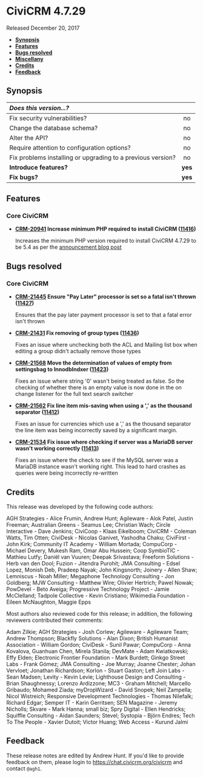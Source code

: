 # CiviCRM 4.7.29

Released December 20, 2017

- **[Synopsis](#synopsis)**
- **[Features](#features)**
- **[Bugs resolved](#bugs)**
- **[Miscellany](#misc)**
- **[Credits](#credits)**
- **[Feedback](#feedback)**

## <a name="synopsis"></a>Synopsis

| *Does this version...?*                                     |         |
|:----------------------------------------------------------- |:-------:|
| Fix security vulnerabilities?                               |   no    |
| Change the database schema?                                 |   no    |
| Alter the API?                                              |   no    |
| Require attention to configuration options?                 |   no    |
| Fix problems installing or upgrading to a previous version? |   no    |
| **Introduce features?**                                     | **yes** |
| **Fix bugs?**                                               | **yes** |

## <a name="features"></a>Features

### Core CiviCRM

- **[CRM-20941](https://issues.civicrm.org/jira/browse/CRM-20941) Increase minimum PHP required to install CiviCRM
  ([11416](https://github.com/civicrm/civicrm-core/pull/11416))**

  Increases the minimum PHP version required to install CiviCRM 4.7.29 to be 5.4 as per the [announcement blog post](https://civicrm.org/blog/totten/end-of-zombies-php-53-and-54)

## <a name="bugs"></a>Bugs resolved

### Core CiviCRM

- **[CRM-21445](https://issues.civicrm.org/jira/browse/CRM-20941) Ensure "Pay Later" processor is set so a fatal isn't thrown
  ([11427](https://github.com/civicrm/civicrm-core/pull/11427))**

  Ensures that the pay later payment processor is set to that a fatal error isn't thrown

- **[CRM-21431](https://issues.civicrm.org/jira/browse/CRM-21431) Fix removing of group types
  ([11436](https://github.com/civicrm/civicrm-core/pull/11436))**

  Fixes an issue where unchecking both the ACL and Mailing list box when editing a group didn't actually remove those types

- **[CRM-21568](https://issues.civicrm.org/jira/browse/CRM-21568) Move the determination of values of empty from settingsbag to InnodbIndxer
  ([11423](https://github.com/civicrm/civicrm-core/pull/11423))**

  Fixes an issue where string '0' wasn't being treated as false. So the checking of whether there is an empty value is now done in the on change listener for the full text search switcher

- **[CRM-21562](https://issues.civicrm.org/jira/browse/CRM-21562) Fix line item mis-saving when using a ',' as the thousand separator
  ([11412](https://github.com/civicrm/civicrm-core/pull/11412))**

  Fixes an issue for currencies which use a ',' as the thousand separator the line item was being incorrectly saved by a significant margin.

- **[CRM-21534](https://issues.civicrm.org/jira/browse/CRM-21534) Fix issue where checking if server was a MariaDB server wasn't working correctly
  ([11413](https://github.com/civicrm/civicrm-core/pull/11413))**

  Fixes an issue where the check to see if the MySQL server was a MariaDB instance wasn't working right. This lead to hard crashes as queries were being incorrectly re-written


## <a name="credits"></a>Credits

This release was developed by the following code authors:

AGH Strategies - Alice Frumin, Andrew Hunt; Agileware - Alok Patel, Justin
Freeman; Australian Greens - Seamus Lee; Christian Wach; Circle Interactive -
Dave Jenkins; CiviCoop - Klaas Eikelboom; CiviCRM - Coleman Watts, Tim Otten;
CiviDesk - Nicolas Ganivet, Yashodha Chaku; CiviFirst - John Kirk; Community IT
Academy - William Mortada; CompuCorp - Michael Devery, Mukesh Ram, Omar Abu
Hussein; Coop SymbioTIC - Mathieu Lutfy; Daniël van Vuuren; Deepak Srivastava;
Freeform Solutions - Herb van den Dool; Fuzion - Jitendra Purohit; JMA
Consulting - Edsel Lopez, Monish Deb, Pradeep Nayak; John Kingsnorth; Joinery -
Allen Shaw; Lemniscus - Noah Miller; Megaphone Technology Consulting - Jon
Goldberg; MJW Consulting - Matthew Wire; Olivier Hertrich; Pawel Nowak; PowDevel -
Beto Aveiga; Progressive Technology Project - Jamie McClelland; Tadpole
Collective - Kevin Cristiano; Wikimedia Foundation - Eileen McNaughton, Maggie
Epps

Most authors also reviewed code for this release; in addition, the following
reviewers contributed their comments:

Adam Zilkie; AGH Strategies - Josh Corlew; Agileware - Agileware Team; Andrew
Thompson; Blackfly Solutions - Alan Dixon; British Humanist Association -
William Gordon; CiviDesk - Sunil Pawar; CompuCorp - Anna Kovalova, Guanhuan
Chen, Mirela Stanila; DevMate - Adam Kwiatkowski; Effy Elden; Electronic
Frontier Foundation - Mark Burdett; Ginkgo Street Labs - Frank Gómez; JMA
Consulting - Joe Murray; Joanne Chester; Johan Vervloet; Jonathan Richardson;
Korlon - Stuart Gaston; Left Join Labs - Sean Madsen; Levity - Kevin Levie;
Lighthouse Design and Consulting - Brian Shaughnessy; Lorenzo Ardizzone; MC3 -
Graham Mitchell; Marcello Gribaudo; Mohamed Ziada; myDropWizard - David Snopek;
Neil Zampella; Nicol Wistreich; Responsive Development Technologies - Thomas
Nilefalk; Richard Edgar; Semper IT - Karin Gerritsen; SEN Magazine - Jeremy
Nicholls; Skvare - Mark Hanna; small biz; Spry Digital - Ellen Hendricks;
Squiffle Consulting - Aidan Saunders; Stevel; Systopia - Björn Endres; Tech To
The People - Xavier Dutoit; Victor Huang; Web Access - Kurund Jalmi

## <a name="feedback"></a>Feedback

These release notes are edited by Andrew Hunt.  If you'd like to provide
feedback on them, please login to https://chat.civicrm.org/civicrm and contact
`@agh1`.
